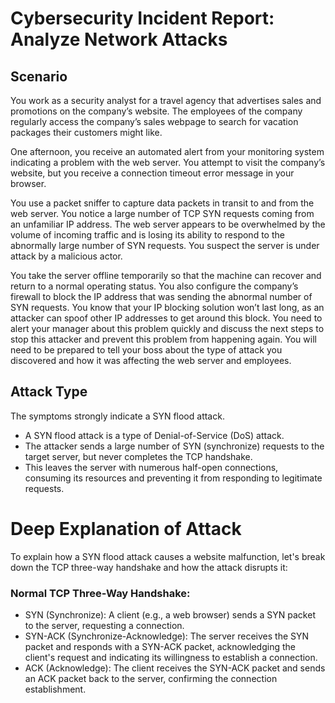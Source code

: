 # Cybersecurity Incident Report: Analyze Network Attacks

## Scenario
You work as a security analyst for a travel agency that advertises sales and promotions on the company’s website. The employees of the company regularly access the company’s sales webpage to search for vacation packages their customers might like. 

One afternoon, you receive an automated alert from your monitoring system indicating a problem with the web server. You attempt to visit the company’s website, but you receive a connection timeout error message in your browser.

You use a packet sniffer to capture data packets in transit to and from the web server. You notice a large number of TCP SYN requests coming from an unfamiliar IP address. The web server appears to be overwhelmed by the volume of incoming traffic and is losing its ability to respond to the abnormally large number of SYN requests. You suspect the server is under attack by a malicious actor. 

You take the server offline temporarily so that the machine can recover and return to a normal operating status. You also configure the company’s firewall to block the IP address that was sending the abnormal number of SYN requests. You know that your IP blocking solution won’t last long, as an attacker can spoof other IP addresses to get around this block. You need to alert your manager about this problem quickly and discuss the next steps to stop this attacker and prevent this problem from happening again. You will need to be prepared to tell your boss about the type of attack you discovered and how it was affecting the web server and employees.

## Attack Type
The symptoms strongly indicate a SYN flood attack.
* A SYN flood attack is a type of Denial-of-Service (DoS) attack.
* The attacker sends a large number of SYN (synchronize) requests to the target server, but never completes the TCP handshake.
* This leaves the server with numerous half-open connections, consuming its resources and preventing it from responding to legitimate requests.

# Deep Explanation of Attack
To explain how a SYN flood attack causes a website malfunction, let's break down the TCP three-way handshake and how the attack disrupts it:

### Normal TCP Three-Way Handshake:

* SYN (Synchronize): A client (e.g., a web browser) sends a SYN packet to the server, requesting a connection.
* SYN-ACK (Synchronize-Acknowledge): The server receives the SYN packet and responds with a SYN-ACK packet, acknowledging the client's request and indicating its willingness to establish a connection.
* ACK (Acknowledge): The client receives the SYN-ACK packet and sends an ACK packet back to the server, confirming the connection establishment.